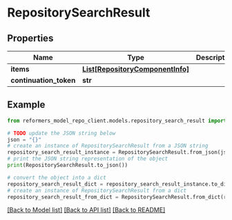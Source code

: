 # RepositorySearchResult


## Properties

Name | Type | Description | Notes
------------ | ------------- | ------------- | -------------
**items** | [**List[RepositoryComponentInfo]**](RepositoryComponentInfo.md) |  | [optional] 
**continuation_token** | **str** |  | [optional] 

## Example

```python
from reformers_model_repo_client.models.repository_search_result import RepositorySearchResult

# TODO update the JSON string below
json = "{}"
# create an instance of RepositorySearchResult from a JSON string
repository_search_result_instance = RepositorySearchResult.from_json(json)
# print the JSON string representation of the object
print(RepositorySearchResult.to_json())

# convert the object into a dict
repository_search_result_dict = repository_search_result_instance.to_dict()
# create an instance of RepositorySearchResult from a dict
repository_search_result_from_dict = RepositorySearchResult.from_dict(repository_search_result_dict)
```
[[Back to Model list]](../README.md#documentation-for-models) [[Back to API list]](../README.md#documentation-for-api-endpoints) [[Back to README]](../README.md)


